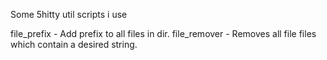 Some 5hitty util scripts i use

file_prefix - Add prefix to all files in dir.
file_remover - Removes all file files which contain a desired string.